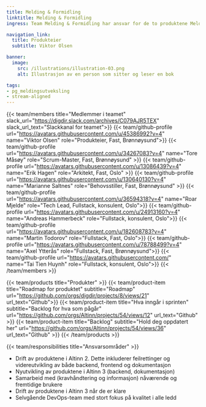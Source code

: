 ```yaml
---
title: Melding & Formidling
linktitle: Melding & Formidling
ingress: Team Melding & Formidling har ansvar for de to produktene Melding og Formidling både i Altinn 2 og Altinn 3.

navigation_link:
  title: Produkteier
  subtitle: Viktor Olsen

banner:
  image:
    src: /illustrations/illustration-03.png
    alt: Illustrasjon av en person som sitter og leser en bok

tags:
- pg_meldingsutveksling
- stream-aligned
---
```


{{< team/members title="Medlemmer i teamet" slack_url="https://digdir.slack.com/archives/C079AJR5TEX" slack_url_text="Slackkanal for teamet">}}
{{< team/github-profile url="https://avatars.githubusercontent.com/u/45386992?v=4" name="Viktor Olsen" role="Produkteier, Fast, Brønnøysund">}}
{{< team/github-profile url="https://avatars.githubusercontent.com/u/34267083?v=4" name="Tore Måsøy" role="Scrum-Master, Fast, Brønnøysund" >}}
{{< team/github-profile url="https://avatars.githubusercontent.com/u/13086439?v=4" name="Erik Hagen" role="Arkitekt, Fast, Oslo" >}}
{{< team/github-profile url="https://avatars.githubusercontent.com/u/130640130?v=4" name="Marianne Saltnes" role="Behovsstiller, Fast, Brønnøysund" >}}
{{< team/github-profile url="https://avatars.githubusercontent.com/u/36594318?v=4" name="Roar Mjelde" role="Tech Lead, Fullstack, konsulent, Oslo">}}
{{< team/github-profile url="https://avatars.githubusercontent.com/u/24913160?v=4" name="Andreas Hammerbeck" role="Fullstack, konsulent, Oslo">}}
{{< team/github-profile url="https://avatars.githubusercontent.com/u/182608783?v=4" name="Martin Todorov" role="Fullstack, Fast, Oslo">}}
{{< team/github-profile url="https://avatars.githubusercontent.com/u/78788499?v=4" name="Axel Ytterås" role="Fullstack, Fast, Brønnøysund">}}
{{< team/github-profile url="https://avatars.githubusercontent.com/" name="Tai Tien Huynh" role="Fullstack, konsulent, Oslo">}}
{{< /team/members >}}

{{< team/products title="Produkter" >}}
{{< team/product-item title="Roadmap for produktet" subtitle="Roadmap" url="https://github.com/orgs/digdir/projects/8/views/21" url_text="Github">}}
{{< team/product-item title="Hva inngår i sprinten" subtitle="Backlog for hva som pågår" url="https://github.com/orgs/Altinn/projects/54/views/12" url_text="Github" >}}
{{< team/product-item title="Backlog" subtitle="Hold deg oppdatert her" url="https://github.com/orgs/Altinn/projects/54/views/36" url_text="Github" >}}
{{< /team/products >}}

{{< team/responsibilities title="Ansvarsområder" >}}

- Drift av produktene i Altinn 2. Dette inkluderer feilrettinger og videreutvikling av både backend, frontend og dokumentasjon
- Nyutvikling av produktene i Altinn 3 (backend, dokumentasjon)
- Samarbeid med (kravhåndtering og informasjon) nåværende og fremtidige brukere
- Drift av produktene i Altinn 3 når de er klare
- Selvgående DevOps-team med stort fokus på kvalitet i alle ledd
